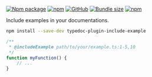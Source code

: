 [![Npm package](https://img.shields.io/npm/v/typedoc-plugin-include-example.svg)](https://www.npmjs.com/package/typedoc-plugin-include-example)
[![npm](https://img.shields.io/npm/dw/typedoc-plugin-include-example)](https://www.npmjs.com/package/typedoc-plugin-include-example)
[![GitHub](https://img.shields.io/github/license/ferdodo/typedoc-plugin-include-example)](https://github.com/ferdodo/typedoc-plugin-include-example)
[![Bundle size](https://img.shields.io/bundlephobia/minzip/typedoc-plugin-include-example)](https://bundlephobia.com/package/typedoc-plugin-include-example)
[![npm](https://img.shields.io/badge/demo-green)](https://ferdodo.github.io/typedoc-plugin-include-example/)

Include examples in your documentations.

```bash
npm install --save-dev typedoc-plugin-include-example
```

```typescript
/**
 * @includeExample path/to/your/example.ts:1-5,10
 */
function myFunction() {
    // ...
}
```
